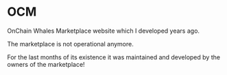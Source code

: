 # OCM

OnChain Whales Marketplace website which I developed years ago.

The marketplace is not operational anymore.

For the last months of its existence it was maintained and developed by the owners of the marketplace!
